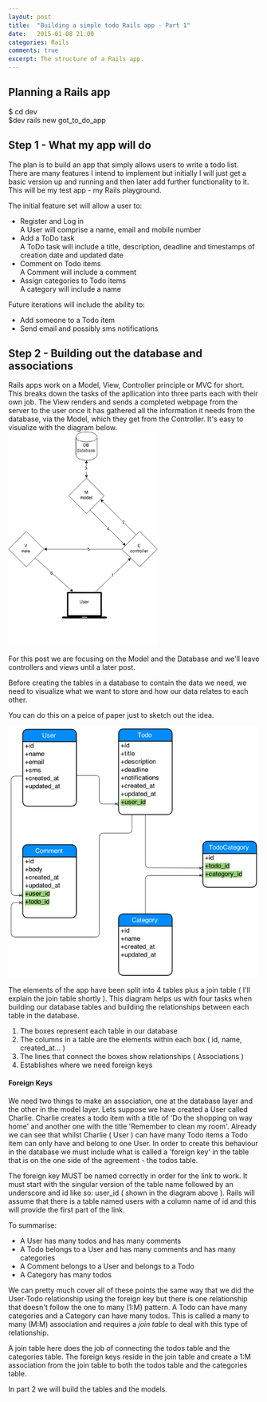```yaml
---
layout: post
title:  "Building a simple todo Rails app - Part 1"
date:   2015-01-08 21:00
categories: Rails
comments: true
excerpt: The structure of a Rails app.
---
```


<h2>Planning a Rails app</h2>

<span class="terminal">$ cd dev</span><br />
<span class="terminal">$dev rails new got_to_do_app</span>

<h2>Step 1 - What my app will do</h2>

The plan is to build an app that simply allows users to write a todo list. There are many features I intend to implement but initially I will just get a basic version up and running and then later add further functionality to it. This will be my test app - my Rails playground.

The initial feature set will allow a user to:
<ul>
  <li>Register and Log in<br />A User will comprise a name, email and mobile number</li>
  <li>Add a ToDo task<br />A ToDo task will include a title, description, deadline and timestamps of creation date and updated date</li>
  <li>Comment on Todo items <br />A Comment will include a comment</li>
  <li>Assign categories to Todo items<br />A category will include a name</li>
</ul>

Future iterations will include the ability to:
<ul>
  <li>Add someone to a Todo item</li>
  <li>Send email and possibly sms notifications</li>
</ul> 

<h2>Step 2 - Building out the database and associations</h2>
Rails apps work on a Model, View, Controller principle or MVC for short. This breaks down the tasks of the apllication into three parts each with their own job. The View renders and sends a completed webpage from the server to the user once it has gathered all the information it needs from the database, via the Model, which they get from the Controller. It's easy to visualize with the diagram below.

<img src="/assets/model_view_controller_in_rails.png" width="300" alt="picture of the model view controller workflow in Rails">

For this post we are focusing on the Model and the Database and we'll leave controllers and views until a later post.

Before creating the tables in a database to contain the data we need, we need to visualize what we want to store and how our data relates to each other. 

You can do this on a peice of paper just to sketch out the idea. 

<img src="/assets/rails_app_simple_entity_relationship_diagram.png" width="500" alt="picture of an entity relationship diagram for a small rails app">

The elements of the app have been split into 4 tables plus a join table ( I'll explain the join table shortly ). This diagram helps us with four tasks when building our database tables and building the relationships between each table in the database. 

1. The boxes represent each table in our database
2. The columns in a table are the elements within each box ( id, name, created_at... )
3. The lines that connect the boxes show relationships ( Associations )
4. Establishes where we need foreign keys

<h4>Foreign Keys</h4>
We need two things to make an association, one at the database layer and the other in the model layer. Lets suppose we have created a User called Charlie. Charlie creates a todo item with a title of 'Do the shopping on way home' and another one with the title 'Remember to clean my room'. Already we can see that whilst Charlie ( User ) can have many Todo items a Todo item can only have and belong to one User. In order to create this behaviour in the database we must include what is called a 'foreign key' in the table that is on the one side of the agreement - the todos table. 

The foreign key MUST be named correctly in order for the link to work. It must start with the singular version of the table name followed by an underscore and id like so: user_id ( shown in the diagram above ). Rails will assume that there is a table named users with a column name of id and this will provide the first part of the link.

To summarise:
<ul>
<li>A User has many todos and has many comments</li>
<li>A Todo belongs to a User and has many comments and has many categories</li>
<li>A Comment belongs to a User and belongs to a Todo</li>
<li>A Category has many todos</li>
</ul>

We can pretty much cover all of these points the same way that we did the User-Todo relationship using the foreign key but there is one relationship that doesn't follow the one to many (1:M) pattern. A Todo can have many categories and a Category can have many todos. This is called a many to many (M:M) association and requires a <em>join table</em> to deal with this type of relationship. 

A join table here does the job of connecting the todos table and the categories table. The foreign keys reside in the join table and create a 1:M association from the join table to both the todos table and the categories table. 

In part 2 we will build the tables and the models.

<!-- <h4>Creating tables with migration files</h4>
<span class="terminal">$ rails generate migration create_users.rb</span>





The second part of the link happens when we create the object model. 






ALL IS NOT LOST:
If you accidently forgot to add a column you can simply create a new migration. I forgot to add an sms column to users so ...
 -->



